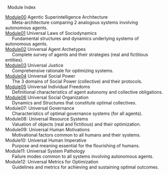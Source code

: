 ﻿` `Module Index

[Module00](Module00/Agentic-Superintelligence-Architecture.md) Agentic Superintelligence Architecture  
`	`Meta-architecture comparing 2 analogous systems involving autonomous agents.  
[Module01](Module01/Laws-of-Sociodynamics.md) Universal Laws of Sociodynamics  
`	`Fundamental structures and dynamics underlying systems of autonomous agents.  
[Module02](Module02/Agent-Archetypes.md)  Universal Agent Archetypes  
`	`Complete survey of agents and their strategies (real and fictitious entities).  
[Module03](Module03/Justice.md) Universal Justice  
`	`Comprehensive rationale for optimizing systems.  
[Module04](Module04/Social-Power.md) Universal Social Power  
`	`The 3 domains of Social Power (collective) and their protocols.  
[Module05](Module05/Individual-Freedoms.md) Universal Individual Freedoms  
`	`Definitional characteristics of agent autonomy and collective obligations.  
[Module06](Module06/Social-Organization.md) Universal Social Organization  
`	`Dynamics and Structures that constitute optimal collectives.  
Module07:  Universal Governance  
`	`Characteristics of optimal governance systems (for all agents).  
Module08:  Universal Resource Systems  
`	`Valuation of objects (real and fictitious) and their optimization.  
Module09:  Universal Human Motivations  
`	`Motivational factors common to all humans and their systems.  
Module10:  Universal Human Imperative  
`	`Purpose and meaning essential for the flourishing of humans.  
Module11:  Universal System Pathology  
`	`Failure modes common to all systems involving autonomous agents.  
Module12:  Universal Metrics for Optimization  
`	`Guidelines and metrics for achieving and sustaining optimal outcomes.











